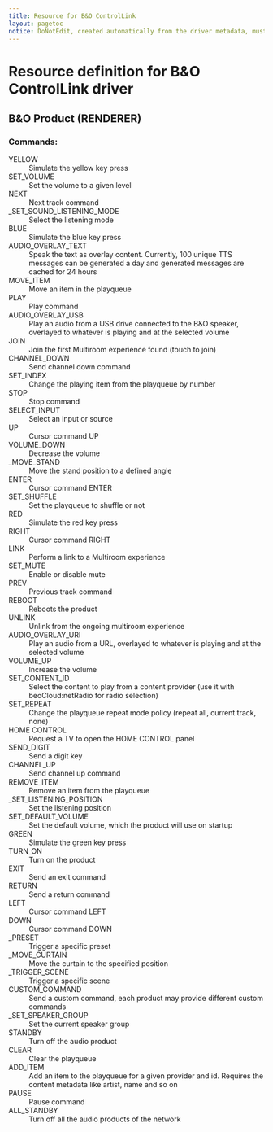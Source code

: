 ```yaml
---
title: Resource for B&O ControlLink
layout: pagetoc
notice: DoNotEdit, created automatically from the driver metadata, must be updated on the driver itself
---
```

# Resource definition for B&O ControlLink driver
## B&O Product (RENDERER)

### Commands: 

<dl>

<dt>YELLOW</dt><dd>Simulate the yellow key press</dd>
<dt>SET_VOLUME</dt><dd>Set the volume to a given level</dd>
<dt>NEXT</dt><dd>Next track command</dd>
<dt>_SET_SOUND_LISTENING_MODE</dt><dd>Select the listening mode</dd>
<dt>BLUE</dt><dd>Simulate the blue key press</dd>
<dt>AUDIO_OVERLAY_TEXT</dt><dd>Speak the text as overlay content. Currently, 100 unique TTS messages can be generated a day and generated messages are cached for 24 hours</dd>
<dt>MOVE_ITEM</dt><dd>Move an item in the playqueue</dd>
<dt>PLAY</dt><dd>Play command</dd>
<dt>AUDIO_OVERLAY_USB</dt><dd>Play an audio from a USB drive connected to the B&O speaker, overlayed to whatever is playing and at the selected volume</dd>
<dt>JOIN</dt><dd>Join the first Multiroom experience found (touch to join)</dd>
<dt>CHANNEL_DOWN</dt><dd>Send channel down command</dd>
<dt>SET_INDEX</dt><dd>Change the playing item from the playqueue by number</dd>
<dt>STOP</dt><dd>Stop command</dd>
<dt>SELECT_INPUT</dt><dd>Select an input or source</dd>
<dt>UP</dt><dd>Cursor command UP</dd>
<dt>VOLUME_DOWN</dt><dd>Decrease the volume</dd>
<dt>_MOVE_STAND</dt><dd>Move the stand position to a defined angle</dd>
<dt>ENTER</dt><dd>Cursor command ENTER</dd>
<dt>SET_SHUFFLE</dt><dd>Set the playqueue to shuffle or not</dd>
<dt>RED</dt><dd>Simulate the red key press</dd>
<dt>RIGHT</dt><dd>Cursor command RIGHT</dd>
<dt>LINK</dt><dd>Perform a link to a Multiroom experience</dd>
<dt>SET_MUTE</dt><dd>Enable or disable mute</dd>
<dt>PREV</dt><dd>Previous track command</dd>
<dt>REBOOT</dt><dd>Reboots the product</dd>
<dt>UNLINK</dt><dd>Unlink from the ongoing multiroom experience</dd>
<dt>AUDIO_OVERLAY_URI</dt><dd>Play an audio from a URL, overlayed to whatever is playing and at the selected volume</dd>
<dt>VOLUME_UP</dt><dd>Increase the volume</dd>
<dt>SET_CONTENT_ID</dt><dd>Select the content to play from a content provider (use it with beoCloud:netRadio for radio selection)</dd>
<dt>SET_REPEAT</dt><dd>Change the playqueue repeat mode policy (repeat all, current track, none)</dd>
<dt>HOME CONTROL</dt><dd>Request a TV to open the HOME CONTROL panel</dd>
<dt>SEND_DIGIT</dt><dd>Send a digit key</dd>
<dt>CHANNEL_UP</dt><dd>Send channel up command</dd>
<dt>REMOVE_ITEM</dt><dd>Remove an item from the playqueue</dd>
<dt>_SET_LISTENING_POSITION</dt><dd>Set the listening position</dd>
<dt>SET_DEFAULT_VOLUME</dt><dd>Set the default volume, which the product will use on startup</dd>
<dt>GREEN</dt><dd>Simulate the green key press</dd>
<dt>TURN_ON</dt><dd>Turn on the product</dd>
<dt>EXIT</dt><dd>Send an exit command</dd>
<dt>RETURN</dt><dd>Send a return command</dd>
<dt>LEFT</dt><dd>Cursor command LEFT</dd>
<dt>DOWN</dt><dd>Cursor command DOWN</dd>
<dt>_PRESET</dt><dd>Trigger a specific preset</dd>
<dt>_MOVE_CURTAIN</dt><dd>Move the curtain to the specified position</dd>
<dt>_TRIGGER_SCENE</dt><dd>Trigger a specific scene</dd>
<dt>CUSTOM_COMMAND</dt><dd>Send a custom command, each product may provide different custom commands</dd>
<dt>_SET_SPEAKER_GROUP</dt><dd>Set the current speaker group</dd>
<dt>STANDBY</dt><dd>Turn off the audio product</dd>
<dt>CLEAR</dt><dd>Clear the playqueue</dd>
<dt>ADD_ITEM</dt><dd>Add an item to the playqueue for a given provider and id. Requires the content metadata like artist, name and so on</dd>
<dt>PAUSE</dt><dd>Pause command</dd>
<dt>ALL_STANDBY</dt><dd>Turn off all the audio products of the network</dd>
</dl>
